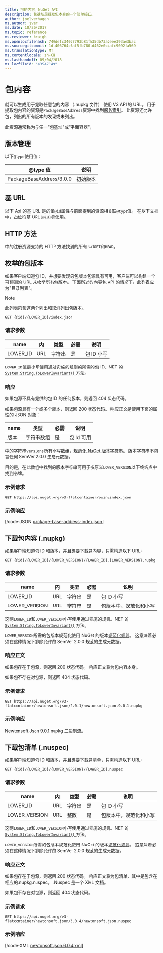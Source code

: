 ```yaml
---
title: 包的内容，NuGet API
description: 包基址是提取包本身的一个简单接口。
author: joelverhagen
ms.author: jver
ms.date: 10/26/2017
ms.topic: reference
ms.reviewer: kraigb
ms.openlocfilehash: 740defc34077793b81fb35db73a2eee393ae3bac
ms.sourcegitcommit: 1d1406764c6af5fb7801d462e0c4afc9092fa569
ms.translationtype: MT
ms.contentlocale: zh-CN
ms.lasthandoff: 09/04/2018
ms.locfileid: "43547149"
---
```

# <a name="package-content"></a>包内容

就可以生成用于提取任意包的内容 （.nupkg 文件） 使用 V3 API 的 URL。 用于提取包内容的资源是`PackageBaseAddress`资源中找到[服务索引](service-index.md)。 此资源还允许包，列出的所有版本的发现或未列出。

此资源通常称为与任一"包基址"或"平面容器"。

## <a name="versioning"></a>版本管理

以下`@type`使用值：

@type 值              | 说明
------------------------ | -----
PackageBaseAddress/3.0.0 | 初始版本

## <a name="base-url"></a>基 URL

以下 Api 的基 URL 是的值`@id`属性与前面提到的资源相关联`@type`值。 在以下文档中，占位符基 URL`{@id}`将使用。

## <a name="http-methods"></a>HTTP 方法

中的注册资源支持的 HTTP 方法找到的所有 Url`GET`和`HEAD`。

## <a name="enumerate-package-versions"></a>枚举的包版本

如果客户端知道包 ID，并想要发现的包版本包源具有可用，客户端可以构建一个可预测的 URL 来枚举所有包版本。 下面所述的内容包 API 的情况下，此列表应为"目录列表"。

> [!Note]
> 此列表包含这两个列出和取消列出包版本。

    GET {@id}/{LOWER_ID}/index.json

### <a name="request-parameters"></a>请求参数

name     | 内     | 类型    | 必需 | 说明
-------- | ------ | ------- | -------- | -----
LOWER_ID | URL    | 字符串  | 是      | 包 ID 小写

`LOWER_ID`值是小写使用通过实施的规则的所需的包 ID。NET 的[ `System.String.ToLowerInvariant()` ](/dotnet/api/system.string.tolowerinvariant?view=netstandard-2.0#System_String_ToLowerInvariant)方法。

### <a name="response"></a>响应

如果包源不具有提供的包 ID 的任何版本，则返回 404 状态代码。

如果包源具有一个或多个版本，则返回 200 状态代码。 响应正文是使用下面的属性的 JSON 对象：

name     | 类型             | 必需 | 说明
-------- | ---------------- | -------- | -----
版本 | 字符串数组 | 是      | 包 Id 可用

中的字符串`versions`所有小写数组，[规范化 NuGet 版本字符串](../reference/package-versioning.md#normalized-version-numbers)。 版本字符串不包含任何 SemVer 2.0.0 生成元数据。

目的是，在此数组中找到的版本字符串可用于按原义`LOWER_VERSION`以下终结点中找到令牌。

### <a name="sample-request"></a>示例请求

    GET https://api.nuget.org/v3-flatcontainer/owin/index.json

### <a name="sample-response"></a>示例响应

[!code-JSON [package-base-address-index.json](./_data/package-base-address-index.json)]

## <a name="download-package-content-nupkg"></a>下载包内容 (.nupkg)

如果客户端知道包 ID 和版本，并且想要下载包内容，只需构造以下 URL:

    GET {@id}/{LOWER_ID}/{LOWER_VERSION}/{LOWER_ID}.{LOWER_VERSION}.nupkg

### <a name="request-parameters"></a>请求参数

name          | 内     | 类型   | 必需 | 说明
------------- | ------ | ------ | -------- | -----
LOWER_ID      | URL    | 字符串 | 是      | 包 ID 小写
LOWER_VERSION | URL    | 字符串 | 是      | 包版本中，规范化和小写

这两`LOWER_ID`和`LOWER_VERSION`小写使用通过实施的规则。NET 的 [`System.String.ToLowerInvariant()`](/dotnet/api/system.string.tolowerinvariant?view=netstandard-2.0#System_String_ToLowerInvariant)
方法。

`LOWER_VERSION`所需的包版本规范化使用 NuGet 的版本[规范化规则](../reference/package-versioning.md#normalized-version-numbers)。 这意味着必须在这种情况下排除允许的 SemVer 2.0.0 规范的生成元数据。

### <a name="response-body"></a>响应正文

如果包存在于包源，则返回 200 状态代码。 响应正文将为包内容本身。

如果包不存在对包源，则返回 404 状态代码。

### <a name="sample-request"></a>示例请求

    GET https://api.nuget.org/v3-flatcontainer/newtonsoft.json/9.0.1/newtonsoft.json.9.0.1.nupkg

### <a name="sample-response"></a>示例响应

Newtonsoft.Json 9.0.1.nupkg 二进制流。

## <a name="download-package-manifest-nuspec"></a>下载包清单 (.nuspec)

如果客户端知道包 ID 和版本，并且想要下载包清单，只需构造以下 URL:

    GET {@id}/{LOWER_ID}/{LOWER_VERSION}/{LOWER_ID}.nuspec

### <a name="request-parameters"></a>请求参数

name          | 内     | 类型    | 必需 | 说明
------------- | ------ | ------- | -------- | -----
LOWER_ID      | URL    | 字符串  | 是      | 包 ID 小写
LOWER_VERSION | URL    | 整数 | 是      | 包版本中，规范化和小写

这两`LOWER_ID`和`LOWER_VERSION`小写使用通过实施的规则。NET 的[ `System.String.ToLowerInvariant()` ](/dotnet/api/system.string.tolowerinvariant?view=netstandard-2.0#System_String_ToLowerInvariant)方法。

`LOWER_VERSION`所需的包版本规范化使用 NuGet 的版本[规范化规则](../reference/package-versioning.md#normalized-version-numbers)。 这意味着必须在这种情况下排除允许的 SemVer 2.0.0 规范的生成元数据。

### <a name="response-body"></a>响应正文

如果包存在于包源，则返回 200 状态代码。 响应正文将为包清单，其中是包含在相应的.nupkg.nuspec。 .Nuspec 是一个 XML 文档。

如果包不存在对包源，则返回 404 状态代码。

### <a name="sample-request"></a>示例请求

    GET https://api.nuget.org/v3-flatcontainer/newtonsoft.json/6.0.4/newtonsoft.json.nuspec

### <a name="sample-response"></a>示例响应

[!code-XML [newtonsoft.json.6.0.4.xml](./_data/newtonsoft.json.6.0.4.xml)]
